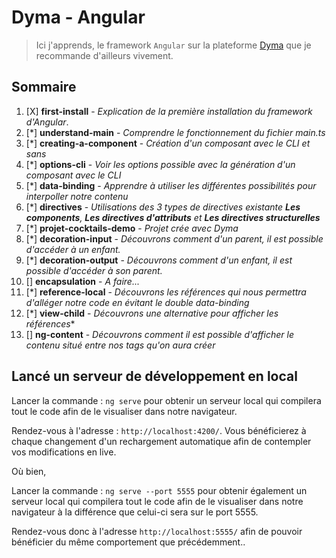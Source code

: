 # Dyma - Angular
> Ici j'apprends, le framework `Angular` sur la plateforme [Dyma](https://dyma.fr) que je recommande d'ailleurs vivement.

## Sommaire
1. [X] **first-install** - *Explication de la première installation du framework d'Angular*.
2. [*] **understand-main** - *Comprendre le fonctionnement du fichier main.ts*
3. [*] **creating-a-component** - *Création d'un composant avec le CLI et sans*
4. [*] **options-cli** - *Voir les options possible avec la génération d'un composant avec le CLI*
5. [*] **data-binding** - *Apprendre à utiliser les différentes possibilités pour interpoller notre contenu*
6. [*] **directives** - *Utilisations des 3 types de directives existante **Les components**, **Les directives d'attributs** et **Les directives structurelles***
7. [*] **projet-cocktails-demo** - *Projet crée avec Dyma*
8. [*] **decoration-input** - *Découvrons comment d'un parent, il est possible d'accéder à un enfant.*
9. [*] **decoration-output** - *Découvrons comment d'un enfant, il est possible d'accéder à son parent.*
9. [] **encapsulation** - *A faire...*
10. [*] **reference-local** - *Découvrons les références qui nous permettra d'alléger notre code en évitant le double data-binding*
11. [*] **view-child** - *Découvrons une alternative pour afficher les références**
12. [] **ng-content** - *Découvrons comment il est possible d'afficher le contenu situé entre nos tags qu'on aura créer*

## Lancé un serveur de développement en local

Lancer la commande : ``` ng serve ``` pour obtenir un serveur local qui compilera tout le code afin de le visualiser dans notre navigateur. 

Rendez-vous à l'adresse : `http://localhost:4200/`. Vous bénéficierez à chaque changement d'un rechargement automatique afin de contempler vos modifications en live.

Où bien, 

Lancer la commande : ``` ng serve --port 5555 ``` pour obtenir également un serveur local qui compilera tout le code afin de le visualiser dans notre navigateur à la différence que celui-ci sera sur le port 5555. 

Rendez-vous donc à l'adresse `http://localhost:5555/` afin de pouvoir bénéficier du même comportement que précédemment..
